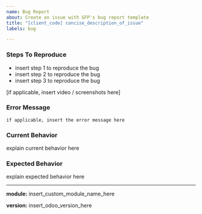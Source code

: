 ```yaml
---
name: Bug Report
about: Create an issue with GFP's bug report template
title: "[client_code] concise_description_of_issue"
labels: bug

---
```


### Steps To Reproduce
- insert step 1 to reproduce the bug
- insert step 2 to reproduce the bug
- insert step 3 to reproduce the bug

[if applicable, insert video / screenshots here]

### Error Message
```
if applicable, insert the error message here
```

### Current Behavior
explain current behavior here

### Expected Behavior
explain expected behavior here

---

**module:** insert_custom_module_name_here

**version:** insert_odoo_version_here
